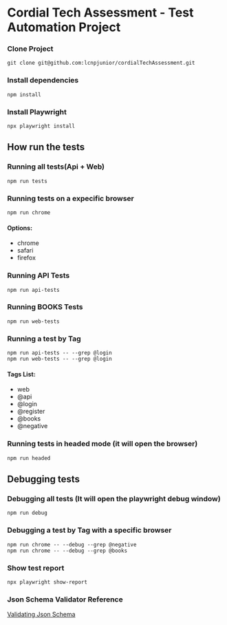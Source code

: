 # Cordial Tech Assessment - Test Automation Project

### Clone Project 

```
git clone git@github.com:lcnpjunior/cordialTechAssessment.git
```
### Install dependencies

```
npm install
```

### Install Playwright 

```
npx playwright install
```

## How run the tests

### Running all tests(Api + Web)
```
npm run tests
```

### Running tests on a expecific browser
```
npm run chrome
```
#### Options:
- chrome
- safari
- firefox


### Running API Tests
```
npm run api-tests
```
### Running BOOKS Tests
```
npm run web-tests
```

### Running a test by Tag
```
npm run api-tests -- --grep @login
npm run web-tests -- --grep @login
```

#### Tags List:
- web
- @api
- @login
- @register
- @books
- @negative

### Running tests in headed mode (it will open the browser)
```
npm run headed
```

## Debugging tests

### Debugging all tests (It will open the playwright debug window)
```
npm run debug
```

### Debugging a test by Tag with a specific browser
```
npm run chrome -- --debug --grep @negative
npm run chrome -- --debug --grep @books
```

### Show test report
```
npx playwright show-report
```
### Json Schema Validator Reference

[Validating Json Schema](https://playwrightsolutions.com/the-definitive-guide-to-api-test-automation-with-playwright-part-9-validating-json-schema/)
